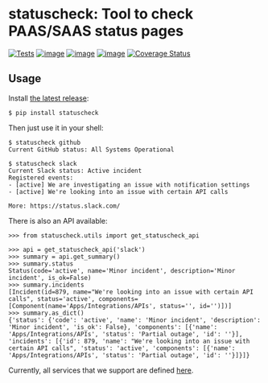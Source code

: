 # statuscheck: Tool to check PAAS/SAAS status pages

[![Tests](https://github.com/amureki/statuscheck/workflows/Tests/badge.svg)](https://github.com/amureki/statuscheck/actions)
[![image](https://img.shields.io/pypi/v/statuscheck.svg)](https://pypi.org/project/statuscheck/)
[![image](https://img.shields.io/pypi/l/statuscheck.svg)](https://github.com/amureki/statuscheck/blob/master/LICENSE)
[![image](https://img.shields.io/pypi/pyversions/statuscheck.svg)](https://pypi.org/project/statuscheck/)
[![Coverage Status](https://coveralls.io/repos/github/amureki/statuscheck/badge.svg)](https://coveralls.io/github/amureki/statuscheck)

## Usage

Install [the latest release](https://pypi.org/project/statuscheck/):

    $ pip install statuscheck

Then just use it in your shell:

    $ statuscheck github
    Current GitHub status: All Systems Operational

    $ statuscheck slack
    Current Slack status: Active incident
    Registered events:
    - [active] We are investigating an issue with notification settings
    - [active] We're looking into an issue with certain API calls

    More: https://status.slack.com/

There is also an API available:


    >>> from statuscheck.utils import get_statuscheck_api

    >>> api = get_statuscheck_api('slack')
    >>> summary = api.get_summary()
    >>> summary.status
    Status(code='active', name='Minor incident', description='Minor incident', is_ok=False)
    >>> summary.incidents
    [Incident(id=879, name="We're looking into an issue with certain API calls", status='active', components=[Component(name='Apps/Integrations/APIs', status='', id='')])]
    >>> summary.as_dict()
    {'status': {'code': 'active', 'name': 'Minor incident', 'description': 'Minor incident', 'is_ok': False}, 'components': [{'name': 'Apps/Integrations/APIs', 'status': 'Partial outage', 'id': ''}], 'incidents': [{'id': 879, 'name': "We're looking into an issue with certain API calls", 'status': 'active', 'components': [{'name': 'Apps/Integrations/APIs', 'status': 'Partial outage', 'id': ''}]}]}


Currently, all services that we support are defined [here](statuscheck/services/__init__.py).
